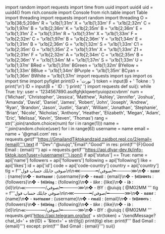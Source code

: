 import random
import requests
import time
from uuid import uuid4
uid = uuid4()
from rich.console import Console
from rich.table import Table
import threading
import requests
import random
import threading
O = '\x1b[38;5;208m'
R = '\x1b[1;31m'
X = '\x1b[1;33m'
F = '\x1b[2;32m'
C = '\x1b[1;97m'
B = '\x1b[2;36m'
K = '\x1b[2;35m'
B = '\x1b[2;36m'
E = '\x1b[1;31m'
Z = '\x1b[1;31m'
R = '\x1b[1;31m'
X = '\x1b[1;33m'
F = '\x1b[2;32m'
C = '\x1b[1;97m'
B = '\x1b[2;36m'
Y = '\x1b[1;34m'
E = '\x1b[1;31m'
B = '\x1b[2;36m'
G = '\x1b[1;32m'
S = '\x1b[1;33m'
C1 = '\x1b[2;35m'
G = '\x1b[1;35m'
Z = '\x1b[1;31m'
X = '\x1b[1;33m'
Z1 = '\x1b[2;31m'
F = '\x1b[2;32m'
A = '\x1b[2;34m'
C = '\x1b[2;35m'
B = '\x1b[2;36m'
Y = '\x1b[1;34m'
M = '\x1b[1;37m'
S = '\x1b[1;33m'
U = '\x1b[1;37m'
BRed = '\x1b[1;31m'
BGreen = '\x1b[1;32m'
BYellow = '\x1b[1;33m'
BBlue = '\x1b[1;34m'
BPurple = '\x1b[1;35m'
BCyan = '\x1b[1;36m'
BWhite = '\x1b[1;37m'
import requests
import sys
import os
import time
import pyfiglet
print(O + 'نورت ')
token = input(B + ' Tokne : ')
print('\n')
ID = input(B + ' ID : ')
print('                    ')
import requests
def sui():
  while True:
    try:
        user = '1234567890.asdfghjklqwertyuiopzxcvbnm'
        num = ('Michael', 'Christopher', 'Jessica', 'Matthew', 'Ashley', 'Jennifer', 'Joshua', 'Amanda', 'David', 'Daniel', 'James', 'Robert', 'John', 'Joseph', 'Andrew', 'Ryan', 'Brandon', 'Jason', 'Justin', 'Sarah', 'William', 'Jonathan', 'Stephanie', 'Brian', 'Nicole', 'Nicholas', 'Anthony', 'Heather', 'Elizabeth', 'Megan', 'Adam', 'Eric', 'Melissa', 'Kevin', 'Steven', 'Thomas')
        rang = str(''.join(random.choice(num) for i in range(1)))
        name = ''.join(random.choice(user) for i in range(6))
        username = name
        email = name + '@gmail.com'
        res = requests.get(f'''https://GmailandTiktokandzaid.zaidbot.repl.co/2/email={email}''').text
        if '"Dev":"@uiujq","Email":"Good"' in res:
            print(f'''{F}Good Email : {email}''')
        api = requests.get(f'''https://api.dlyar-dev.tk/info-tiktok.json?user={username}''').json()
        if api['status'] == True:
            name = api['name']
            followers = api['followers']
            following = api['following']
            like = api['likes']
            id = api['id']
            code = api['code-country']
            country = api['country']
            tlg = f'''صوفي جابلك حساب فول\n\n⋘─────━/صوفي/━─────⋙\n❖ - 𝖓𝖆𝖒𝖊 : {name}\n❖ - 𝖚𝖘𝖊𝖗𝖓𝖆𝖒𝖊 : {username}\n❖️ - 𝖊𝖒𝖆𝖎𝖑 : {email}\n❖️ - 𝖋𝖔𝖑𝖑𝖔𝖜𝖊𝖗𝖘 :  {followers}\n❖ - 𝖋𝖔𝖑𝖑𝖔𝖎𝖓𝖌 : {following}\n❖️ - 𝖑𝖎k𝖊 :  {like}\n❖️ - 𝖎𝖉 : {id}\n\n⋘─────━/صوفي/━─────⋙\n❖ - ᗷY : @uiujq ( @M02MM  '''
            tlg = f'''صوفي جابلك حساب فول\n\n⋘─────━/صوفي/━─────⋙\n❖ - 𝖓𝖆𝖒𝖊 : {name}\n❖ - 𝖚𝖘𝖊𝖗𝖓𝖆𝖒𝖊 : {username}\n❖️ - 𝖊𝖒𝖆𝖎𝖑 : {email}\n❖️ - 𝖋𝖔𝖑𝖑𝖔𝖜𝖊𝖗𝖘 :  {followers}\n❖ - 𝖋𝖔𝖑𝖑𝖔𝖎𝖓𝖌 : {following}\n❖️ - 𝖑𝖎k𝖊 :  {like}\n❖️ - 𝖎𝖉 : {id}\n\n⋘─────━/صوفي/━─────⋙\n❖ - ᗷY : @uiujq ( @M02MM  '''
            requests.get('https://api.telegram.org/bot' + str(token) + '/sendMessage?chat_id=' + str(ID) + '&text=' + str(tlg))
            print(tlg)
        else:
            print(f''' Bad Gmail : {email}''')
    except:
        print(f''' Bad Gmail : {email}''')
sui()
